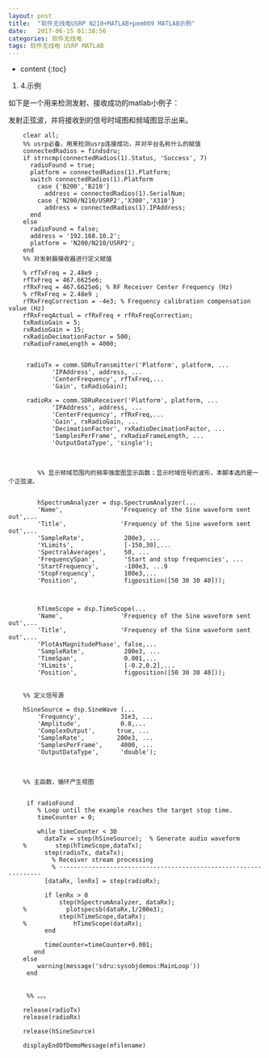 ```yaml
---
layout: post
title:  "软件无线电USRP N210+MATLAB+pem009 MATLAB示例"
date:   2017-06-15 01:38:56
categories: 软件无线电
tags: 软件无线电 USRP MATLAB
---
```


* content
{:toc}


1. 4.示例

如下是一个用来检测发射、接收成功的matlab小例子：

发射正弦波，并将接收到的信号时域图和频域图显示出来。




		clear all;
		%% usrp必备，用来检测usrp连接成功，并对平台名称什么的赋值
		connectedRadios = findsdru;
		if strncmp(connectedRadios(1).Status, 'Success', 7)
		  radioFound = true;
		  platform = connectedRadios(1).Platform;
		  switch connectedRadios(1).Platform
			case {'B200','B210'}
			  address = connectedRadios(1).SerialNum;
			case {'N200/N210/USRP2','X300','X310'}
			  address = connectedRadios(1).IPAddress;
		  end
		else
		  radioFound = false;
		  address = '192.168.10.2';
		  platform = 'N200/N210/USRP2';
		end
		%% 对发射器接收器进行定义赋值

		% rfTxFreq = 2.48e9 ;
		rfTxFreq = 467.6625e6;
		rfRxFreq = 467.6625e6; % RF Receiver Center Frequency (Hz)
		% rfRxFreq = 2.48e9 ;
		rfRxFreqCorrection = -4e3; % Frequency calibration compensation value (Hz)
		rfRxFreqActual = rfRxFreq + rfRxFreqCorrection;
		txRadioGain = 5;
		rxRadioGain = 15;
		rxRadioDecimationFactor = 500;
		rxRadioFrameLength = 4000;


		 radioTx = comm.SDRuTransmitter('Platform', platform, ...
				'IPAddress', address, ...
				'CenterFrequency', rfTxFreq,...
				'Gain', txRadioGain);
			
		 radioRx = comm.SDRuReceiver('Platform', platform, ...
				'IPAddress', address, ...
				'CenterFrequency', rfRxFreq,...
				'Gain', rxRadioGain, ...
				'DecimationFactor', rxRadioDecimationFactor, ...
				'SamplesPerFrame', rxRadioFrameLength, ...
				'OutputDataType', 'single');
			


			%% 显示频域范围内的频率强度图显示函数；显示时域信号的波形，本脚本选的是一个正弦波。
			
			
			hSpectrumAnalyzer = dsp.SpectrumAnalyzer(...
			'Name',                'Frequency of the Sine waveform sent out',...
			'Title',               'Frequency of the Sine waveform sent out',...
			'SampleRate',           200e3, ...  
			'YLimits',              [-150,30],...
			'SpectralAverages',     50, ...
			'FrequencySpan',        'Start and stop frequencies', ...
			'StartFrequency',       -100e3, ...9
			'StopFrequency',        100e3,...
			'Position',             figposition([50 30 30 40]));



			hTimeScope = dsp.TimeScope(...
			'Name',                'Frequency of the Sine waveform sent out',...
			'Title',               'Frequency of the Sine waveform sent out',...
			'PlotAsMagnitudePhase', false,...
			'SampleRate',           200e3, ...
			'TimeSpan',             0.001,...
			'YLimits',              [-0.2,0.2],...
			'Position',             figposition([50 30 30 40]));


		%% 定义信号源

		hSineSource = dsp.SineWave (...
			'Frequency',           31e3, ...
			'Amplitude',           0.8,...
			'ComplexOutput',      true, ...
			'SampleRate',         200e3, ...
			'SamplesPerFrame',     4000, ...
			'OutputDataType',      'double');



		%% 主函数，循环产生视图


		 if radioFound
			% Loop until the example reaches the target stop time.
			timeCounter = 0;
			
			while timeCounter < 30
			  dataTx = step(hSineSource);  % Generate audio waveform 
		%        step(hTimeScope,dataTx);
			  step(radioTx, dataTx);
				% Receiver stream processing
				% -----------------------------------------------------------------
			  [dataRx, lenRx] = step(radioRx);
			   
			  if lenRx > 0
				  step(hSpectrumAnalyzer, dataRx);
		%           plotspecsb(dataRx,1/200e3);      
				  step(hTimeScope,dataRx);
		%             hTimeScope(dataRx);
			  end
			  
			  timeCounter=timeCounter+0.001;
		   end
		else
			warning(message('sdru:sysobjdemos:MainLoop'))
		 end
		 

		 %% 。。。
		 
		release(radioTx)
		release(radioRx)

		release(hSineSource)

		displayEndOfDemoMessage(mfilename)




